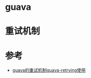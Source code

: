 # guava



# 重试机制

# 参考

- [guava的重试机制guava-retrying使用](https://www.cnblogs.com/webwangbao/p/9229001.html)